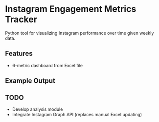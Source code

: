 # Instagram Engagement Metrics Tracker
Python tool for visualizing Instagram performance over time given weekly data.

## Features 
- 6-metric dashboard from Excel file

## Example Output

## TODO 
- Develop analysis module
- Integrate Instagram Graph API (replaces manual Excel updating)

